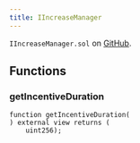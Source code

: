 ```yaml
---
title: IIncreaseManager
---
```


<!-- This is an autogenerated file. Do not edit! -->
`IIncreaseManager.sol` on [GitHub](https://github.com/flare-foundation/flare-smart-contracts-v2/blob/main/contracts/userInterfaces/IIncreaseManager.sol).

## Functions

### getIncentiveDuration

```solidity
function getIncentiveDuration(
) external view returns (
    uint256);
```

